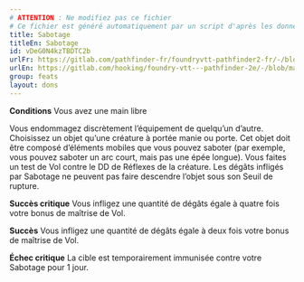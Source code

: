 ```yaml
---
# ATTENTION : Ne modifiez pas ce fichier
# Ce fichier est généré automatiquement par un script d'après les données du module Foundry VTT officiel et de sa traduction
title: Sabotage
titleEn: Sabotage
id: vDeG0N4kzTBDTC2b
urlFr: https://gitlab.com/pathfinder-fr/foundryvtt-pathfinder2-fr/-/blob/master/data/feats/vDeG0N4kzTBDTC2b.htm
urlEn: https://gitlab.com/hooking/foundry-vtt---pathfinder-2e/-/blob/master/packs/data/feats.db/sabotage.json
group: feats
layout: dons
---
```

**Conditions** Vous avez une main libre

Vous endommagez discrètement l’équipement de quelqu’un d’autre. Choisissez un objet qu’une créature à portée manie ou porte. Cet objet doit être composé d’éléments mobiles que vous pouvez saboter (par exemple, vous pouvez saboter un arc court, mais pas une épée longue). Vous faites un test de Vol contre le DD de Réflexes de la créature. Les dégâts infligés par Sabotage ne peuvent pas faire descendre l’objet sous son Seuil de rupture.

**Succès critique** Vous infligez une quantité de dégâts égale à quatre fois votre bonus de maîtrise de Vol.

**Succès** Vous infligez une quantité de dégâts égale à deux fois votre bonus de maîtrise de Vol.

**Échec critique** La cible est temporairement immunisée contre votre Sabotage pour 1 jour.


